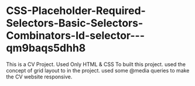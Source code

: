 # CSS-Placeholder-Required-Selectors-Basic-Selectors-Combinators-Id-selector---qm9baqs5dhh8
This is a CV Project.
Used Only HTML & CSS To built this project.
used the concept of grid layout to  in the project.
used some @media queries to make the CV website responsive.
